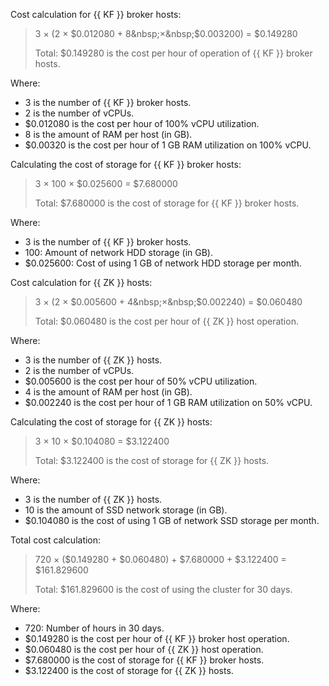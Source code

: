 Cost calculation for {{ KF }} broker hosts:

> 3 × (2&nbsp;×&nbsp;$0.012080 + 8&nbsp;×&nbsp;$0.003200) = $0.149280
>
> Total: $0.149280 is the cost per hour of operation of {{ KF }} broker hosts.

Where:
* 3 is the number of {{ KF }} broker hosts.
* 2 is the number of vCPUs.
* $0.012080 is the cost per hour of 100% vCPU utilization.
* 8 is the amount of RAM per host (in GB).
* $0.00320 is the cost per hour of 1 GB RAM utilization on 100% vCPU.

Calculating the cost of storage for {{ KF }} broker hosts:

> 3 × 100 × $0.025600 = $7.680000
>
> Total: $7.680000 is the cost of storage for {{ KF }} broker hosts.

Where:
* 3 is the number of {{ KF }} broker hosts.
* 100: Amount of network HDD storage (in GB).
* $0.025600: Cost of using 1 GB of network HDD storage per month.

Cost calculation for {{ ZK }} hosts:

> 3 × (2&nbsp;×&nbsp;$0.005600 + 4&nbsp;×&nbsp;$0.002240) = $0.060480
>
> Total: $0.060480 is the cost per hour of {{ ZK }} host operation.

Where:
* 3 is the number of {{ ZK }} hosts.
* 2 is the number of vCPUs.
* $0.005600 is the cost per hour of 50% vCPU utilization.
* 4 is the amount of RAM per host (in GB).
* $0.002240 is the cost per hour of 1 GB RAM utilization on 50% vCPU.

Calculating the cost of storage for {{ ZK }} hosts:

> 3 × 10 × $0.104080 = $3.122400
>
> Total: $3.122400 is the cost of storage for {{ ZK }} hosts.

Where:
* 3 is the number of {{ ZK }} hosts.
* 10 is the amount of SSD network storage (in GB).
* $0.104080 is the cost of using 1 GB of network SSD storage per month.

Total cost calculation:

> 720 × ($0.149280 + $0.060480) + $7.680000 + $3.122400 = $161.829600
>
> Total: $161.829600 is the cost of using the cluster for 30 days.

Where:
* 720: Number of hours in 30 days.
* $0.149280 is the cost per hour of {{ KF }} broker host operation.
* $0.060480 is the cost per hour of {{ ZK }} host operation.
* $7.680000 is the cost of storage for {{ KF }} broker hosts.
* $3.122400 is the cost of storage for {{ ZK }} hosts.